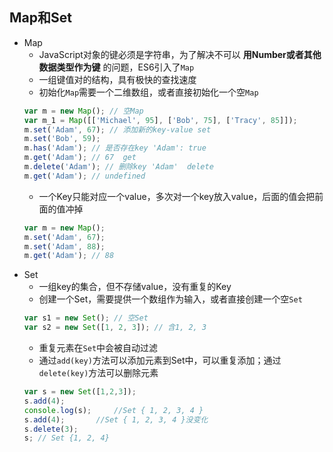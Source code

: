 ## Map和Set
- Map
    - JavaScript对象的键必须是字符串，为了解决不可以 **用Number或者其他数据类型作为键** 的问题，ES6引入了`Map`
    - 一组键值对的结构，具有极快的查找速度
    - 初始化`Map`需要一个二维数组，或者直接初始化一个空`Map`
    ```javascript
    var m = new Map(); // 空Map
    var m_1 = Map([['Michael', 95], ['Bob', 75], ['Tracy', 85]]);       //以二维数组初始化
    m.set('Adam', 67); // 添加新的key-value set
    m.set('Bob', 59);
    m.has('Adam'); // 是否存在key 'Adam': true
    m.get('Adam'); // 67  get
    m.delete('Adam'); // 删除key 'Adam'  delete
    m.get('Adam'); // undefined
    ```
    - 一个Key只能对应一个value，多次对一个key放入value，后面的值会把前面的值冲掉
    ```javascript
    var m = new Map();
    m.set('Adam', 67);
    m.set('Adam', 88);
    m.get('Adam'); // 88
    ```
- Set
    - 一组key的集合，但不存储value，没有重复的Key
    - 创建一个Set，需要提供一个数组作为输入，或者直接创建一个空`Set`
    ```javascript
    var s1 = new Set(); // 空Set
    var s2 = new Set([1, 2, 3]); // 含1, 2, 3
    ```
    - 重复元素在`Set`中会被自动过滤
    - 通过`add(key)`方法可以添加元素到Set中，可以重复添加；通过`delete(key)`方法可以删除元素
    ```javascript
    var s = new Set([1,2,3]);
    s.add(4);
    console.log(s);     //Set { 1, 2, 3, 4 }
    s.add(4);       //Set { 1, 2, 3, 4 }没变化
    s.delete(3);
    s; // Set {1, 2, 4}
    ```